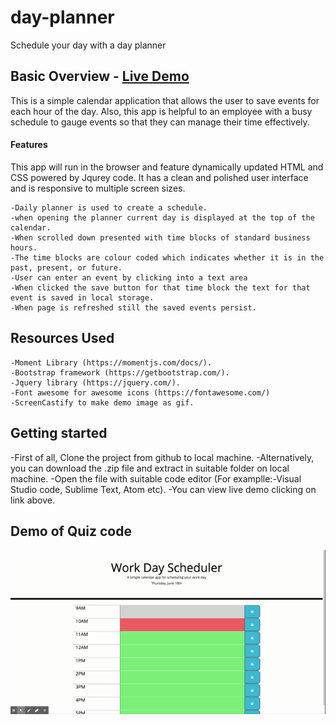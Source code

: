 # day-planner
Schedule your day with a day planner


## Basic Overview - [Live Demo](https://marasinipradeep.github.io/day-planner/)
This is a simple calendar application that allows the user to save events for each hour of the day. Also, this app is helpful to an employee with a busy schedule to gauge events so that they can manage their time effectively.

#### Features
 This app will run in the browser and feature dynamically updated HTML and CSS powered by Jqurey code. It has a clean and polished user interface and is responsive  to multiple screen sizes.

```
-Daily planner is used to create a schedule.
-when opening the planner current day is displayed at the top of the calendar.
-When scrolled down presented with time blocks of standard business hours.
-The time blocks are colour coded which indicates whether it is in the past, present, or future.
-User can enter an event by clicking into a text area
-When clicked the save button for that time block the text for that event is saved in local storage.
-When page is refreshed still the saved events persist.

```

## Resources Used
```
-Moment Library (https://momentjs.com/docs/).
-Bootstrap framework (https://getbootstrap.com/).
-Jquery library (https://jquery.com/).
-Font awesome for awesome icons (https://fontawesome.com/)
-ScreenCastify to make demo image as gif.
```


 ## Getting started

-First of all, Clone the project from github to local machine.
-Alternatively, you can download the .zip file and extract in suitable folder on local machine. 
-Open the file with suitable code editor (For examplle:-Visual Studio code, Sublime Text, Atom etc).
-You can view live demo clicking on link above.

## Demo  of Quiz code 

![demo of day planner](Assets/images/final_day_planner_demo.gif)

